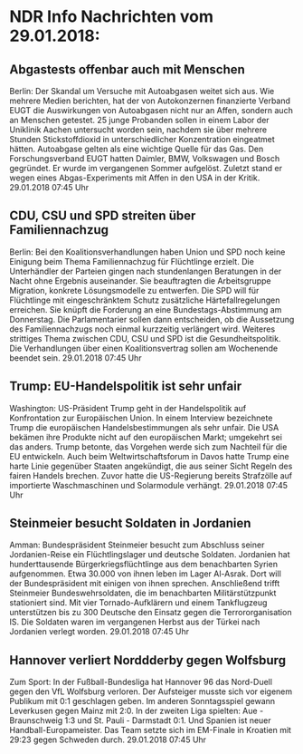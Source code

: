 # NDR Info Nachrichten vom 29.01.2018:


## Abgastests offenbar auch mit Menschen
Berlin: Der Skandal um Versuche mit Autoabgasen weitet sich aus. Wie mehrere Medien berichten, hat der von Autokonzernen finanzierte Verband EUGT die Auswirkungen von Autoabgasen nicht nur an Affen, sondern auch an Menschen getestet. 25 junge Probanden sollen in einem Labor der Uniklinik Aachen untersucht worden sein, nachdem sie über mehrere Stunden Stickstoffdioxid in unterschiedlicher Konzentration eingeatmet hätten. Autoabgase gelten als eine wichtige Quelle für das Gas. Den Forschungsverband EUGT hatten Daimler, BMW, Volkswagen und Bosch gegründet. Er wurde im vergangenen Sommer aufgelöst. Zuletzt stand er wegen eines Abgas-Experiments mit Affen in den USA in der Kritik. 29.01.2018 07:45 Uhr 

## CDU, CSU und SPD streiten über Familiennachzug
Berlin: Bei den Koalitionsverhandlungen haben Union und SPD noch keine Einigung beim Thema Familiennachzug für Flüchtlinge erzielt. Die Unterhändler der Parteien gingen nach stundenlangen Beratungen in der Nacht ohne Ergebnis auseinander. Sie beauftragten die Arbeitsgruppe Migration, konkrete Lösungsmodelle zu entwerfen. Die SPD will für Flüchtlinge mit eingeschränktem Schutz zusätzliche Härtefallregelungen erreichen. Sie knüpft die Forderung an eine Bundestags-Abstimmung am Donnerstag. Die Parlamentarier sollen dann entscheiden, ob die Aussetzung des Familiennachzugs noch einmal kurzzeitig verlängert wird. Weiteres strittiges Thema zwischen CDU, CSU und SPD ist die Gesundheitspolitik. Die Verhandlungen über einen Koalitionsvertrag sollen am Wochenende beendet sein. 29.01.2018 07:45 Uhr 

## Trump: EU-Handelspolitik ist sehr unfair
Washington: US-Präsident Trump geht in der Handelspolitik auf Konfrontation zur Europäischen Union. In einem Interview bezeichnete Trump die europäischen Handelsbestimmungen als sehr unfair. Die USA bekämen ihre Produkte nicht auf den europäischen Markt; umgekehrt sei das anders. Trump betonte, das Vorgehen werde sich zum Nachteil für die EU entwickeln. Auch beim Weltwirtschaftsforum in Davos hatte Trump eine harte Linie gegenüber Staaten angekündigt, die aus seiner Sicht Regeln des fairen Handels brechen. Zuvor hatte die US-Regierung bereits Strafzölle auf importierte Waschmaschinen und Solarmodule verhängt. 29.01.2018 07:45 Uhr 

## Steinmeier besucht Soldaten in Jordanien
Amman:	Bundespräsident Steinmeier besucht zum Abschluss seiner Jordanien-Reise ein Flüchtlingslager und deutsche Soldaten. Jordanien hat hunderttausende Bürgerkriegsflüchtlinge aus dem benachbarten Syrien aufgenommen. Etwa 30.000 von ihnen leben im Lager Al-Asrak. Dort will der Bundespräsident mit einigen von ihnen sprechen. Anschließend trifft Steinmeier Bundeswehrsoldaten, die im benachbarten Militärstützpunkt stationiert sind. Mit vier Tornado-Aufklärern und einem Tankflugzeug unterstützen bis zu 300 Deutsche den Einsatz gegen die Terrororganisation IS. Die Soldaten waren im vergangenen Herbst aus der Türkei nach Jordanien verlegt worden. 29.01.2018 07:45 Uhr 

## Hannover verliert Norddderby gegen Wolfsburg
Zum Sport: In der Fußball-Bundesliga hat Hannover 96 das Nord-Duell gegen den VfL Wolfsburg verloren. Der Aufsteiger musste sich vor eigenem Publikum mit 0:1 geschlagen geben. Im anderen Sonntagsspiel gewann Leverkusen gegen Mainz mit 2:0. In der zweiten Liga spielten:
Aue - Braunschweig  1:3
und
St. Pauli - Darmstadt  0:1. Und Spanien ist neuer Handball-Europameister. Das Team setzte sich im EM-Finale in Kroatien mit 29:23 gegen Schweden durch. 29.01.2018 07:45 Uhr 
